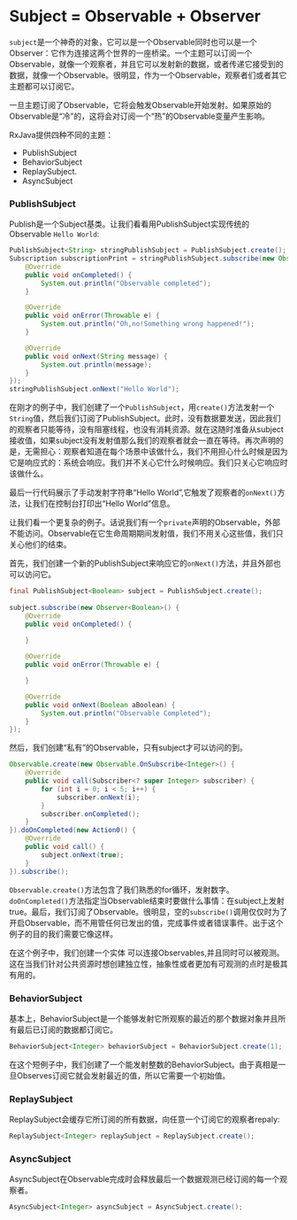 # Subject = Observable + Observer

`subject`是一个神奇的对象，它可以是一个Observable同时也可以是一个Observer：它作为连接这两个世界的一座桥梁。一个主题可以订阅一个Observable，就像一个观察者，并且它可以发射新的数据，或者传递它接受到的数据，就像一个Observable。很明显，作为一个Observable，观察者们或者其它主题都可以订阅它。

一旦主题订阅了Observable，它将会触发Observable开始发射。如果原始的Observable是“冷”的，这将会对订阅一个“热”的Observable变量产生影响。

RxJava提供四种不同的主题：
* PublishSubject
* BehaviorSubject
* ReplaySubject.
* AsyncSubject

### PublishSubject

Publish是一个Subject基类。让我们看看用PublishSubject实现传统的Observable `Hello World`:
```java
PublishSubject<String> stringPublishSubject = PublishSubject.create();
Subscription subscriptionPrint = stringPublishSubject.subscribe(new Observer<String>() {
    @Override
    public void onCompleted() {
        System.out.println("Observable completed");
    }

    @Override
    public void onError(Throwable e) {
        System.out.println("Oh,no!Something wrong happened!");                
    }

    @Override
    public void onNext(String message) {
        System.out.println(message);
    }
});
stringPublishSubject.onNext("Hello World");
```

在刚才的例子中，我们创建了一个`PublishSubject`，用`create()`方法发射一个`String`值，然后我们订阅了PublishSubject。此时，没有数据要发送，因此我们的观察者只能等待，没有阻塞线程，也没有消耗资源。就在这随时准备从subject接收值，如果subject没有发射值那么我们的观察者就会一直在等待。再次声明的是，无需担心：观察者知道在每个场景中该做什么，我们不用担心什么时候是因为它是响应式的：系统会响应。我们并不关心它什么时候响应。我们只关心它响应时该做什么。

最后一行代码展示了手动发射字符串“Hello World”,它触发了观察者的`onNext()`方法，让我们在控制台打印出“Hello World”信息。

让我们看一个更复杂的例子。话说我们有一个`private`声明的Observable，外部不能访问。Observable在它生命周期期间发射值，我们不用关心这些值，我们只关心他们的结束。

首先，我们创建一个新的PublishSubject来响应它的`onNext()`方法，并且外部也可以访问它。

```java
final PublishSubject<Boolean> subject = PublishSubject.create();
        
subject.subscribe(new Observer<Boolean>() {
    @Override
    public void onCompleted() {
        
    }

    @Override
    public void onError(Throwable e) {

    }

    @Override
    public void onNext(Boolean aBoolean) {
        System.out.println("Observable Completed");
    }
});
```
然后，我们创建“私有”的Observable，只有subject才可以访问的到。
```java
Observable.create(new Observable.OnSubscribe<Integer>() {
    @Override
    public void call(Subscriber<? super Integer> subscriber) {
        for (int i = 0; i < 5; i++) {
            subscriber.onNext(i);
        }
        subscriber.onCompleted();
    }
}).doOnCompleted(new Action0() {
    @Override
    public void call() {
        subject.onNext(true);
    }
}).subscribe();
```
`Observable.create()`方法包含了我们熟悉的for循环，发射数字。`doOnCompleted()`方法指定当Observable结束时要做什么事情：在subject上发射true。最后，我们订阅了Observable。很明显，空的`subscribe()`调用仅仅时为了开启Observable，而不用管任何已发出的值，完成事件或者错误事件。出于这个例子的目的我们需要它像这样。

在这个例子中，我们创建一个实体  可以连接Observables,并且同时可以被观测。这在当我们针对公共资源时想创建独立性，抽象性或者更加有可观测的点时是极其有用的。

### BehaviorSubject

基本上，BehaviorSubject是一个能够发射它所观察的最近的那个数据对象并且所有最后已订阅的数据都订阅它。

```java
BehaviorSubject<Integer> behaviorSubject = BehaviorSubject.create(1);
```
在这个短例子中，我们创建了一个能发射整数的BehaviorSubject。由于真相是一旦Observes订阅它就会发射最近的值，所以它需要一个初始值。
### ReplaySubject

ReplaySubject会缓存它所订阅的所有数据，向任意一个订阅它的观察者repaly:
```java
ReplaySubject<Integer> replaySubject = ReplaySubject.create();
```

### AsyncSubject

AsyncSubject在Observable完成时会释放最后一个数据观测已经订阅的每一个观察者。

```java
AsyncSubject<Integer> asyncSubject = AsyncSubject.create();
```
